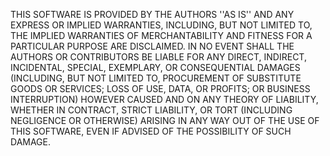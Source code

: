  THIS SOFTWARE IS PROVIDED BY THE AUTHORS ''AS IS'' AND ANY EXPRESS OR IMPLIED
 WARRANTIES, INCLUDING, BUT NOT LIMITED TO, THE IMPLIED WARRANTIES OF
 MERCHANTABILITY AND FITNESS FOR A PARTICULAR PURPOSE ARE DISCLAIMED. IN NO
 EVENT SHALL THE AUTHORS OR CONTRIBUTORS BE LIABLE FOR ANY DIRECT, INDIRECT,
 INCIDENTAL, SPECIAL, EXEMPLARY, OR CONSEQUENTIAL DAMAGES (INCLUDING, BUT NOT
 LIMITED TO, PROCUREMENT OF SUBSTITUTE GOODS OR SERVICES; LOSS OF USE, DATA,
 OR PROFITS; OR BUSINESS INTERRUPTION) HOWEVER CAUSED AND ON ANY THEORY OF
 LIABILITY, WHETHER IN CONTRACT, STRICT LIABILITY, OR TORT (INCLUDING
 NEGLIGENCE OR OTHERWISE) ARISING IN ANY WAY OUT OF THE USE OF THIS SOFTWARE,
 EVEN IF ADVISED OF THE POSSIBILITY OF SUCH DAMAGE.
